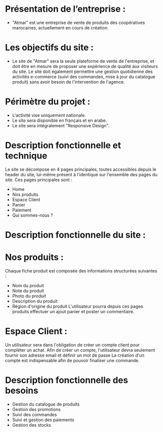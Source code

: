 
# Présentation de l’entreprise : 
- "Atmar" est une entreprise de vente de produits des coopératives marocaines, actuellement en cours de création.

# Les objectifs du site : 
- Le site de "Atmar" sera la seule plateforme de vente de l'entreprise, et doit être en mesure de proposer une expérience de qualité aux visiteurs du site. Le site doit également permettre une gestion quotidienne des activités e-commerce (suivi des commandes, mise à jour du catalogue produit) sans avoir besoin de l'intervention de l'agence.

# Périmètre du projet : 
- L'activité vise uniquement nationale.
- Le site sera disponible en français et en arabe. 
- Le site sera intégralement "Responsive Design". 

# Description fonctionnelle et technique
Le site se décompose en 4 pages principales, toutes accessibles depuis le header du site, lui-même présent à l'identique sur l'ensemble des pages du site. Ces pages principales sont :
- Home
- Nos produits
- Espace Client
- Panier
- Paiement
- Qui sommes-nous ?

# Description fonctionnelle du site :
# Nos produits :
 Chaque fiche produit est composée des informations structurées suivantes : 
- Nom du produit
- Note du produit 
- Photo du produit 
- Description du produit 
- Région d'origine du produit
L'utilisateur pourra depuis ces pages produits effectuer un ajout panier et poster un commentaire.
# Espace Client :
Un utilisateur sera dans l'obligation de créer un compte client pour compléter un achat. Afin de créer un compte, l'utilisateur devra seulement fournir son adresse email et définir un mot de passe
La création d'un compte est indispensable afin de pouvoir finaliser une commande.

# Description fonctionnelle des besoins
- Gestion du catalogue de produits 
- Gestion des promotions  
- Suivi des commandes 
- Suivi et gestion des paiements 
- Gestion des stocks 


